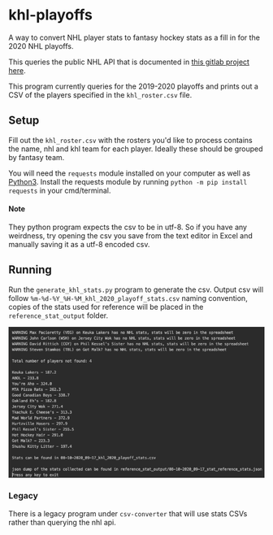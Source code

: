 # khl-playoffs

A way to convert NHL player stats to fantasy hockey stats as a fill in for the 2020 NHL playoffs.

This queries the public NHL API that is documented in [this gitlab project here](https://gitlab.com/dword4/nhlapi/-/blob/master/stats-api.md#people).

This program currently queries for the 2019-2020 playoffs and prints out a CSV of the players specified in the `khl_roster.csv` file.

## Setup
Fill out the `khl_roster.csv` with the rosters you'd like to process contains the name, nhl and khl team for each player. Ideally these should be grouped by fantasy team.

You will need the `requests` module installed on your computer as well as [Python3](https://python.org). Install the requests module by running `python -m pip install requests` in your cmd/terminal.

#### Note

They python program expects the csv to be in utf-8. So if you have any weirdness, try opening the csv you save from the text editor in Excel and manually saving it as a utf-8 encoded csv.

## Running

Run the `generate_khl_stats.py` program to generate the csv. Output csv will follow `%m-%d-%Y_%H-%M_khl_2020_playoff_stats.csv` naming convention, copies of the stats used for reference will be placed in the `reference_stat_output` folder.

![output](./screenshots/output1.png)

### Legacy

There is a legacy program under `csv-converter` that will use stats CSVs rather than querying the nhl api.


